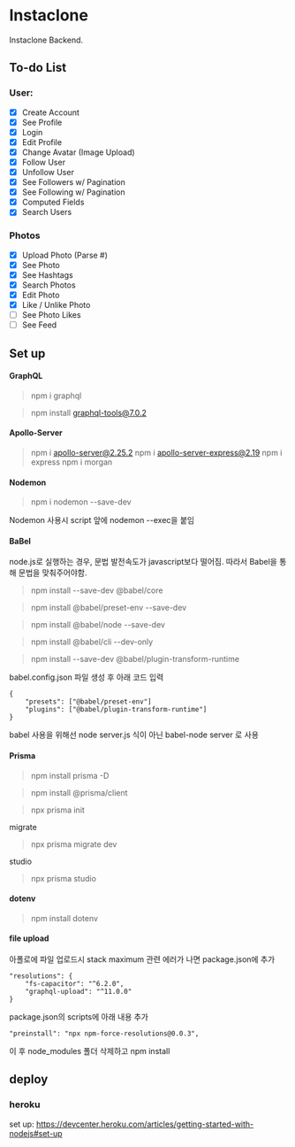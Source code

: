 # Instaclone

Instaclone Backend.

## To-do List

### User:

-   [x] Create Account
-   [x] See Profile
-   [x] Login
-   [x] Edit Profile
-   [x] Change Avatar (Image Upload)
-   [x] Follow User
-   [x] Unfollow User
-   [x] See Followers w/ Pagination
-   [x] See Following w/ Pagination
-   [x] Computed Fields
-   [x] Search Users

### Photos

-   [x] Upload Photo (Parse #)
-   [x] See Photo
-   [x] See Hashtags
-   [x] Search Photos
-   [x] Edit Photo
-   [x] Like / Unlike Photo
-   [ ] See Photo Likes
-   [ ] See Feed

## Set up

#### GraphQL

> npm i graphql

> npm install graphql-tools@7.0.2

#### Apollo-Server

> npm i apollo-server@2.25.2
> npm i apollo-server-express@2.19
> npm i express
> npm i morgan

#### Nodemon

> npm i nodemon --save-dev

Nodemon 사용시 script 앞에 nodemon --exec을 붙임

#### BaBel

node.js로 실행하는 경우, 문법 발전속도가 javascript보다 떨어짐.
따라서 Babel을 통해 문법을 맞춰주어야함.

> npm install --save-dev @babel/core

> npm install @babel/preset-env --save-dev

> npm install @babel/node --save-dev

> npm install @babel/cli --dev-only

> npm install --save-dev @babel/plugin-transform-runtime

babel.config.json 파일 생성 후 아래 코드 입력

```
{
    "presets": ["@babel/preset-env"]
    "plugins": ["@babel/plugin-transform-runtime"]
}
```

babel 사용을 위해선 node server.js 식이 아닌 babel-node server 로 사용

#### Prisma

> npm install prisma -D

> npm install @prisma/client

> npx prisma init

migrate

> npx prisma migrate dev

studio

> npx prisma studio

#### dotenv

> npm install dotenv

#### file upload

아폴로에 파일 업로드시 stack maximum 관련 에러가 나면
package.json에 추가

```
"resolutions": {
    "fs-capacitor": "^6.2.0",
    "graphql-upload": "^11.0.0"
}
```

package.json의 scripts에 아래 내용 추가

```
"preinstall": "npx npm-force-resolutions@0.0.3",
```

이 후 node_modules 폴더 삭제하고 npm install

## deploy

### heroku

set up: https://devcenter.heroku.com/articles/getting-started-with-nodejs#set-up
